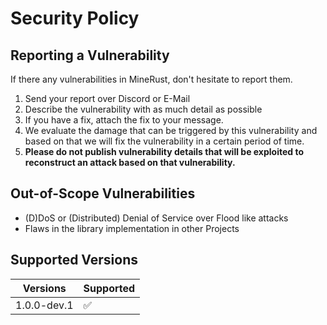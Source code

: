 # Security Policy

## Reporting a Vulnerability
If there any vulnerabilities in MineRust, don't hesitate to report them.

1. Send your report over Discord or E-Mail
2. Describe the vulnerability with as much detail as possible
3. If you have a fix, attach the fix to your message.
4. We evaluate the damage that can be triggered by this vulnerability and based on that we will fix the vulnerability in a certain period of time.
5. **Please do not publish vulnerability details that will be exploited to reconstruct an attack based on that vulnerability.**

## Out-of-Scope Vulnerabilities

- (D)DoS or (Distributed) Denial of Service over Flood like attacks
- Flaws in the library implementation in other Projects

## Supported Versions

| Versions    | Supported          |
|-------------|--------------------|
| 1.0.0-dev.1 | :white_check_mark: |
